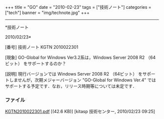 ﻿+++
title = "GO"
date = "2010-02-23"
tags = ["技術ノート"]
categories = ["tech"]
banner = "img/technote.jpg"
+++

-----------------------------------------------------------------------------------------------------------------------------

*技術ノート

2010/02/23*


[番号]
技術ノート KGTN 2010022301

[現象]
GO-Global for Windows Ver3.2系は，Windows Server 2008 R2 （64ビット）
をサポートするのか？

[説明]
現行バージョンでは Windows Server 2008 R2 （64ビット）
をサポートしませんが，次期メジャーバージョン "GO-Global for Windows
Ver.4"
ではサポートする予定です．なお，リリース時期等については未定です．


### ファイル

 
 


[KGTN2010022301.pdf](http://techreport.kitasp.net/attachments/download/60/KGTN2010022301.pdf)
 [(42.6 KB)] [kitasp 技術センター, 2010/02/23
09:25]


 


 

